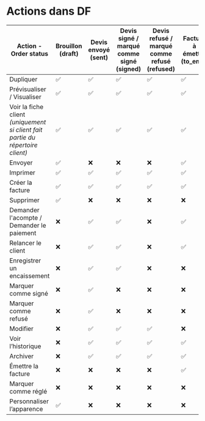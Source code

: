 # Actions dans DF

| Action - Order status                                  | Brouillon (draft) | Devis envoyé (sent) | Devis signé / marqué comme signé (signed) | Devis refusé / marqué comme refusé (refused) | Facture à émettre (to_emit) | Facturé (invoiced) | Réglé (paid) |
|--------------------------------------------------------|-------------------|----------------------|--------------------------------------------|----------------------------------------------|------------------------------|---------------------|--------------|
| Dupliquer                                              | ✅                | ✅                   | ✅                                         | ✅                                           | ✅                           | ✅                  | ✅           |
| Prévisualiser / Visualiser                             | ✅                | ✅                   | ✅                                         | ✅                                           | ✅                           | ✅                  | ✅           |
| Voir la fiche client *(uniquement si client fait partie du répertoire client)* | ✅                | ✅                   | ✅                                         | ✅                                           | ✅                           | ✅                  | ✅           |
| Envoyer                                                | ✅                | ❌                   | ❌                                         | ❌                                           | ✅                           | ❌                  | ❌           |
| Imprimer                                               | ✅                | ✅                   | ✅                                         | ✅                                           | ✅                           | ✅                  | ✅           |
| Créer la facture                                       | ✅                | ✅                   | ✅                                         | ✅                                           | ✅                           | ✅                  | ❌           |
| Supprimer                                              | ✅                | ❌                   | ❌                                         | ❌                                           | ❌                           | ❌                  | ❌           |
| Demander l'acompte / Demander le paiement              | ❌                | ✅                   | ✅                                         | ❌                                           | ✅                           | ❌                  | ❌           |
| Relancer le client                                     | ❌                | ✅                   | ✅                                         | ❌                                           | ✅                           | ❌                  | ❌           |
| Enregistrer un encaissement                            | ❌                | ✅                   | ✅                                         | ❌                                           | ❌                           | ✅                  | ❌           |
| Marquer comme signé                                    | ❌                | ✅                   | ❌                                         | ❌                                           | ❌                           | ❌                  | ❌           |
| Marquer comme refusé                                   | ❌                | ✅                   | ❌                                         | ❌                                           | ❌                           | ❌                  | ❌           |
| Modifier                                               | ❌                | ✅                   | ✅                                         | ✅                                           | ❌                           | ❌                  | ❌           |
| Voir l’historique                                      | ❌                | ✅                   | ✅                                         | ✅                                           | ✅                           | ✅                  | ✅           |
| Archiver                                               | ❌                | ✅                   | ✅                                         | ✅                                           | ✅                           | ✅                  | ✅           |
| Émettre la facture                                     | ❌                | ❌                   | ❌                                         | ❌                                           | ✅                           | ❌                  | ❌           |
| Marquer comme réglé                                    | ❌                | ❌                   | ❌                                         | ❌                                           | ❌                           | ✅                  | ❌           |
| Personnaliser l’apparence                              | ✅                | ❌                   | ❌                                         | ❌                                           | ❌                           | ❌                  | ❌           |
